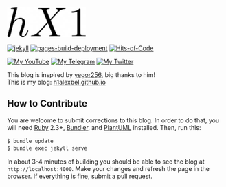 <img alt="logo" src="favicon.ico" height="70px" />

[![jekyll](https://github.com/h1alexbel/h1alexbel.github.io/actions/workflows/jekyll.yml/badge.svg)](https://github.com/h1alexbel/h1alexbel.github.io/actions/workflows/jekyll.yml)
[![pages-build-deployment](https://github.com/h1alexbel/h1alexbel.github.io/actions/workflows/pages/pages-build-deployment/badge.svg)](https://github.com/h1alexbel/h1alexbel.github.io/actions/workflows/pages/pages-build-deployment)
[![Hits-of-Code](https://hitsofcode.com/github/h1alexbel/h1alexbel.github.io?branch=main)](https://hitsofcode.com/view/github/h1alexbel/h1alexbel.github.io?branch=main)

[![My YouTube](https://img.shields.io/badge/YouTube-subscribe-active?logo=youtube)](https://www.youtube.com/c/absimplearchitect?sub_confirmation=1)
[![My Telegram](https://img.shields.io/badge/Telegram-subscribe-active?logo=telegram)](https://t.me/h1alexbeltalks)
[![My Twitter](https://img.shields.io/badge/Twitter-follow-active?logo=twitter)](https://twitter.com/intent/follow?screen_name=h1alexbel)

This blog is inspired by [yegor256](https://yegor256.com), big thanks to him!
<br>
This is my blog: [h1alexbel.github.io](https://h1alexbel.github.io)

## How to Contribute

You are welcome to submit corrections to this blog. In order to do that,
you will need [Ruby](https://www.ruby-lang.org/en/) 2.3+,
[Bundler](https://bundler.io/),
and [PlantUML](http://plantuml.com/) installed. Then, run this:

```bash
$ bundle update
$ bundle exec jekyll serve
```

In about 3-4 minutes of building you should be able to see the blog
at `http://localhost:4000`. Make your changes and refresh the page in the browser.
If everything is fine, submit a pull request.